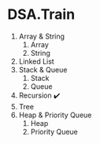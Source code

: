 # DSA.Train

1. Array & String
   1. Array
   2. String
2. Linked List
3. Stack & Queue
   1. Stack
   2. Queue
4. Recursion ✔️
5. Tree
6. Heap & Priority Queue
   1. Heap
   2. Priority Queue